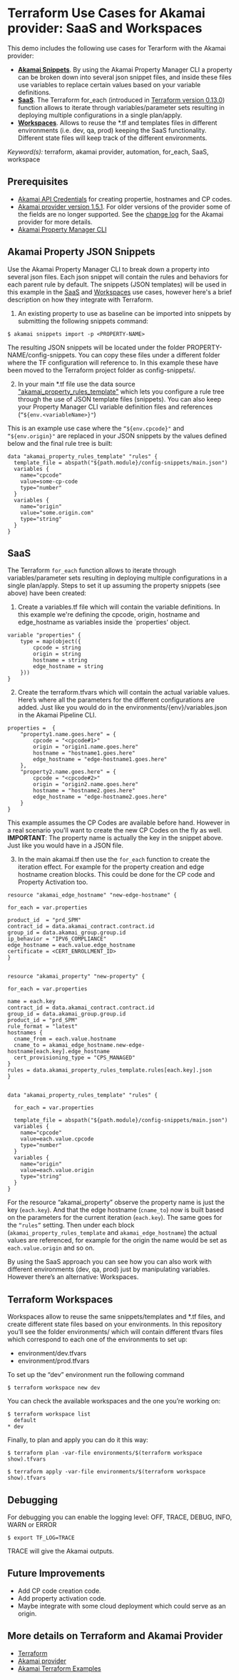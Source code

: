 # Terraform Use Cases for Akamai provider: SaaS and Workspaces
This demo includes the following use cases for Terarform with the Akamai provider:

* **[Akamai Snippets](#akamai-property-json-snippets)**. By using the Akamai Property Manager CLI a property can be broken down into several json snippet files, and inside these files use variables to replace certain values based on your variable definitions.
* **[SaaS](#saas)**. The Terraform for_each (introduced in [Terraform version 0.13.0](https://github.com/hashicorp/terraform/blob/v0.13/CHANGELOG.md)) function allows to iterate through variables/parameter sets resulting in deploying multiple configurations in a single plan/apply.
* **[Workspaces](#terraform-workspaces)**. Allows to reuse the *.tf and templates files in different environments (i.e. dev, qa, prod) keeping the SaaS functionality. Different state files will keep track of the different environments.

*Keyword(s):* terraform, akamai provider, automation, for_each, SaaS, workspace<br>

## Prerequisites
- [Akamai API Credentials](https://developer.akamai.com/getting-started/edgegrid) for creating propertie, hostnames and CP codes.
- [Akamai provider version 1.5.1](https://registry.terraform.io/providers/akamai/akamai/1.5.1). For older versions of the provider some of the fields are no longer supported. See the [change log](https://github.com/akamai/terraform-provider-akamai/blob/master/CHANGELOG.md) for the Akamai provider for more details.
- [Akamai Property Manager CLI](https://github.com/akamai/cli-property-manager)

## Akamai Property JSON Snippets
Use the Akamai Property Manager CLI to break down a property into several json files. Each json snippet will contain the rules and behaviors for each parent rule by default. The snippets (JSON templates) will be used in this example in the [SaaS](#saas) and [Workspaces](#terraform-workspaces) use cases, however here's a brief description on how they integrate with Terraform.

1. An existing property to use as baseline can be imported into snippets by submitting the following snippets command:

`$ akamai snippets import -p <PROPERTY-NAME>`

The resulting JSON snippets will be located under the folder PROPERTY-NAME/config-snippets. You can copy these files under a different folder where the TF configuration will reference to. In this example these have been moved to the Terraform project folder as config-snippets/.

2. In your main *.tf file use the data source ["akamai_property_rules_template"](https://registry.terraform.io/providers/akamai/akamai/latest/docs/data-sources/property_rules_template) which lets you configure a rule tree through the use of JSON template files (snippets). You can also keep your Property Manager CLI variable definition files and references (`“${env.<variableName>}"`)

This is an example use case where the `“${env.cpcode}"` and `“${env.origin}"` are replaced in your JSON snippets by the values defined below and the final rule tree is built:

```
data "akamai_property_rules_template" "rules" {
  template_file = abspath("${path.module}/config-snippets/main.json")
  variables {
    name="cpcode"
    value=some-cp-code
    type="number"
  }
  variables {
    name="origin"
    value="some.origin.com"
    type="string"
  }
}
```

## SaaS
The Terraform `for_each` function allows to iterate through variables/parameter sets resulting in deploying multiple configurations in a single plan/apply.
Steps to set it up assuming the property snippets (see above) have been created:

1. Create a variables.tf file which will contain the variable definitions. In this example we're defining the cpcode, origin, hostname and edge_hostname as variables inside the `properties' object.
```
variable "properties" {
    type = map(object({
        cpcode = string
        origin = string
        hostname = string
        edge_hostname = string
    }))
}
```
2. Create the terraform.tfvars which will contain the actual variable values. Here’s where all the parameters for the different configurations are added. Just like you would do in the environments/{env}/variables.json in the Akamai Pipeline CLI.
```
properties =  {
    "property1.name.goes.here" = {
        cpcode = "<cpcode#1>"
        origin = "origin1.name.goes.here"
        hostname = "hostname1.goes.here"
        edge_hostname = "edge-hostname1.goes.here"
    },
    "property2.name.goes.here" = {
        cpcode = "<cpcode#2>"
        origin = "origin2.name.goes.here"
        hostname = "hostname2.goes.here"
        edge_hostname = "edge-hostname2.goes.here"
    }
}
```
This example assumes the CP Codes are available before hand. However in a real scenario you'll want to create the new CP Codes on the fly as well.
**IMPORTANT**: The property name is actually the key in the snippet above. Just like you would have in a JSON file.
 
3. In the main akamai.tf then use the `for_each` function to create the iteration effect. For example for the property creation and edge hostname creation blocks. This could be done for the CP code and Property Activation too.

```
resource "akamai_edge_hostname" "new-edge-hostname" {
 
for_each = var.properties
 
product_id  = "prd_SPM"
contract_id = data.akamai_contract.contract.id
group_id = data.akamai_group.group.id
ip_behavior = "IPV6_COMPLIANCE"
edge_hostname = each.value.edge_hostname
certificate = <CERT_ENROLLMENT_ID>
}
 

resource "akamai_property" "new-property" {
 
for_each = var.properties
 
name = each.key
contract_id = data.akamai_contract.contract.id
group_id = data.akamai_group.group.id
product_id = "prd_SPM"
rule_format = "latest"
hostnames {
  cname_from = each.value.hostname
  cname_to = akamai_edge_hostname.new-edge-hostname[each.key].edge_hostname
  cert_provisioning_type = "CPS_MANAGED"
}
rules = data.akamai_property_rules_template.rules[each.key].json
}
 

data "akamai_property_rules_template" "rules" {
 
  for_each = var.properties
 
  template_file = abspath("${path.module}/config-snippets/main.json")
  variables {
    name="cpcode"
    value=each.value.cpcode
    type="number"
  }
  variables {
    name="origin"
    value=each.value.origin
    type="string"
  }
}
```

For the resource “akamai_property” observe the property name is just the key (`each.key`). And that the edge hostname (`cname_to`) now is built based on the parameters for the current iteration (`each.key`). The same goes for the `“rules”` setting.
Then under each block (`akamai_property_rules_template` and `akamai_edge_hostname`) the actual values are referenced, for example for the origin the name would be set as `each.value.origin` and so on.
 
By using the SaaS approach you can see how you can also work with different environments (dev, qa, prod) just by manipulating variables. However there’s an alternative: Workspaces.


## Terraform Workspaces
Workspaces allow to reuse the same snippets/templates and *.tf files, and create different state files based on your environments.
In this repository you’ll see the folder environments/ which will contain different tfvars files which correspond to each one of the environments to set up:

* environment/dev.tfvars
* environment/prod.tfvars
 
To set up the “dev” environment run the following command
 
`$ terraform workspace new dev`
 
You can check the available workspaces and the one you’re working on:

``` 
$ terraform workspace list
  default
* dev
```

Finally, to plan and apply you can do it this way:
 
`$ terraform plan -var-file environments/$(terraform workspace show).tfvars`
 
`$ terraform apply -var-file environments/$(terraform workspace show).tfvars`
 
## Debugging
For debugging you can enable the logging level: OFF, TRACE, DEBUG, INFO, WARN or ERROR
 
`$ export TF_LOG=TRACE`
 
TRACE will give the Akamai outputs.

## Future Improvements
* Add CP code creation code.
* Add property activation code.
* Maybe integrate with some cloud deployment which could serve as an origin.

## More details on Terraform and Akamai Provider
- [Terraform](https://www.terraform.io/)
- [Akamai provider](https://registry.terraform.io/providers/akamai/akamai/latest)
- [Akamai Terraform Examples](https://github.com/akamai/terraform-provider-akamai/tree/master/examples)
